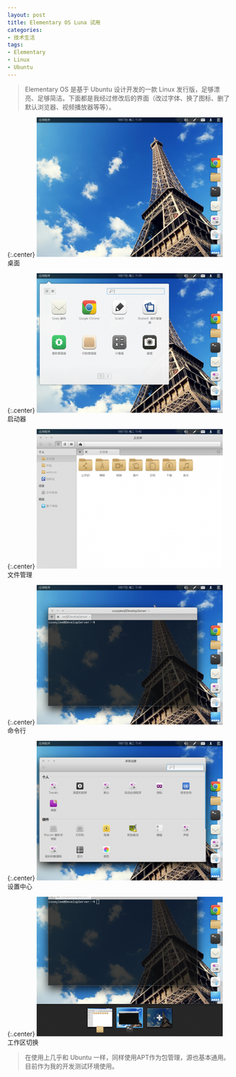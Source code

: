 ```yaml
---
layout: post
title: Elementary OS Luna 试用
categories:
- 技术生活
tags:
- Elementary
- Linux
- Ubuntu
---
```


>Elementary OS 是基于 Ubuntu 设计开发的一款 Linux 发行版，足够漂亮、足够简洁。下面都是我经过修改后的界面（改过字体、换了图标、删了默认浏览器、视频播放器等等）。

{:.center}
[![Develop Server-2013-09-17-11-39-44.png](/uploadfile/201309/thum-55471379390020.png)](/uploadfile/201309/55471379390020.png)
桌面

{:.center}
[![Develop Server-2013-09-17-11-39-54.png](/uploadfile/201309/thum-76e91379390030.png)](/uploadfile/201309/76e91379390030.png)
启动器

{:.center}
[![Develop Server-2013-09-17-11-40-09.png](/uploadfile/201309/thum-2f221379390033.png)](/uploadfile/201309/2f221379390033.png)
文件管理

{:.center}
[![Develop Server-2013-09-17-11-40-18.png](/uploadfile/201309/thum-ef8c1379390063.png)](/uploadfile/201309/ef8c1379390063.png)
命令行

{:.center}
[![Develop Server-2013-09-17-11-41-13.png](/uploadfile/201309/thum-b0b51379390070.png)](/uploadfile/201309/b0b51379390070.png)
设置中心

{:.center}
[![Develop Server-2013-09-17-11-42-54.png](/uploadfile/201309/thum-43aa1379390081.png)](/uploadfile/201309/43aa1379390081.png)
工作区切换

>在使用上几乎和 Ubuntu 一样，同样使用APT作为包管理，源也基本通用。  
>目前作为我的开发测试环境使用。
